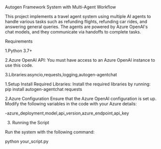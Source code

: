 Autogen Framework System with Multi-Agent Workflow

This project implements a travel agent system using multiple AI agents to handle various tasks such as refunding flights, refunding car rides, and answering general queries. The agents are powered by Azure OpenAI's chat models, and they communicate via handoffs to complete tasks.

Requirements

1.Python 3.7+

2.Azure OpenAI API: You must have access to an Azure OpenAI instance to use this code.

3.Libraries:asyncio,requests,logging,autogen-agentchat

1.Setup Install Required Libraries: Install the required libraries by running: pip install autogen-agentchat requests

2.Azure Configuration Ensure that the Azure OpenAI configuration is set up. Modify the following variables in the code with your Azure details:

-azure_deployment,model,api_version,azure_endpoint,api_key

3. Running the Script

Run the system with the following command:

python your_script.py

